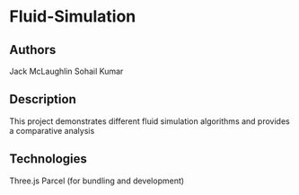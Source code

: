 # Fluid-Simulation
## Authors
Jack McLaughlin
Sohail Kumar

## Description
This project demonstrates different fluid simulation algorithms and provides a comparative analysis

## Technologies
Three.js
Parcel (for bundling and development)